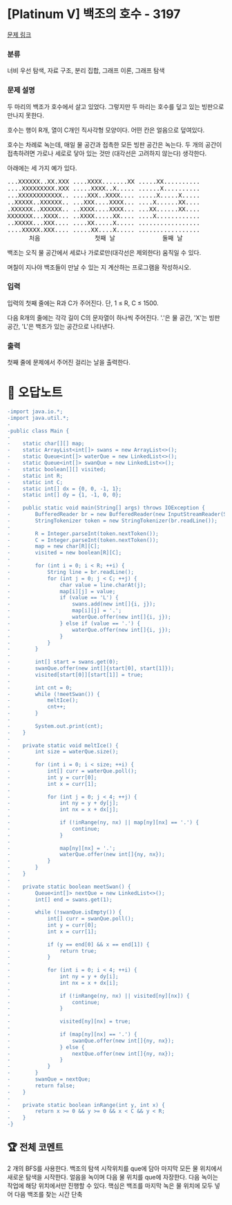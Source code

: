 # [Platinum V] 백조의 호수 - 3197 

[문제 링크](https://www.acmicpc.net/problem/3197) 

### 분류

너비 우선 탐색, 자료 구조, 분리 집합, 그래프 이론, 그래프 탐색

### 문제 설명

<p>두 마리의 백조가 호수에서 살고 있었다. 그렇지만 두 마리는 호수를 덮고 있는 빙판으로 만나지 못한다.</p>

<p>호수는 행이 R개, 열이 C개인 직사각형 모양이다. 어떤 칸은 얼음으로 덮여있다.</p>

<p>호수는 차례로 녹는데, 매일 물 공간과 접촉한 모든 빙판 공간은 녹는다. 두 개의 공간이 접촉하려면 가로나 세로로 닿아 있는 것만 (대각선은 고려하지 않는다) 생각한다.</p>

<p>아래에는 세 가지 예가 있다.</p>

<pre>...XXXXXX..XX.XXX ....XXXX.......XX .....XX.......... 
....XXXXXXXXX.XXX .....XXXX..X..... ......X.......... 
...XXXXXXXXXXXX.. ....XXX..XXXX.... .....X.....X..... 
..XXXXX..XXXXXX.. ...XXX....XXXX... ....X......XX.... 
.XXXXXX..XXXXXX.. ..XXXX....XXXX... ...XX......XX.... 
XXXXXXX...XXXX... ..XXXX.....XX.... ....X............ 
..XXXXX...XXX.... ....XX.....X..... ................. 
....XXXXX.XXX.... .....XX....X..... ................. 
      처음               첫째 날             둘째 날
</pre>

<p>백조는 오직 물 공간에서 세로나 가로로만(대각선은 제외한다) 움직일 수 있다.</p>

<p>며칠이 지나야 백조들이 만날 수 있는 지 계산하는 프로그램을 작성하시오.</p>

### 입력 

 <p>입력의 첫째 줄에는 R과 C가 주어진다. 단, 1 ≤ R, C ≤ 1500.</p>

<p>다음 R개의 줄에는 각각 길이 C의 문자열이 하나씩 주어진다. '.'은 물 공간, 'X'는 빙판 공간, 'L'은 백조가 있는 공간으로 나타낸다.</p>

### 출력 

 <p>첫째 줄에 문제에서 주어진 걸리는 날을 출력한다.</p>



#  🚀  오답노트 

```diff
-import java.io.*;
-import java.util.*;
-
-public class Main {
-    
-    static char[][] map;
-    static ArrayList<int[]> swans = new ArrayList<>();
-    static Queue<int[]> waterQue = new LinkedList<>();
-    static Queue<int[]> swanQue = new LinkedList<>();
-    static boolean[][] visited;
-    static int R;
-    static int C;
-    static int[] dx = {0, 0, -1, 1};
-    static int[] dy = {1, -1, 0, 0};
-    
-    public static void main(String[] args) throws IOException {
-        BufferedReader br = new BufferedReader(new InputStreamReader(System.in));
-        StringTokenizer token = new StringTokenizer(br.readLine());
-        
-        R = Integer.parseInt(token.nextToken());
-        C = Integer.parseInt(token.nextToken());
-        map = new char[R][C];
-        visited = new boolean[R][C];
-        
-        for (int i = 0; i < R; ++i) {
-            String line = br.readLine();
-            for (int j = 0; j < C; ++j) {
-                char value = line.charAt(j);
-                map[i][j] = value;
-                if (value == 'L') {
-                    swans.add(new int[]{i, j});
-                    map[i][j] = '.';
-                    waterQue.offer(new int[]{i, j});
-                } else if (value == '.') {
-                    waterQue.offer(new int[]{i, j});
-                }
-            }
-        }
-        
-        int[] start = swans.get(0);
-        swanQue.offer(new int[]{start[0], start[1]});
-        visited[start[0]][start[1]] = true;
-        
-        int cnt = 0;
-        while (!meetSwan()) {
-            meltIce();
-            cnt++;
-        }
-        
-        System.out.print(cnt);
-    }
-    
-    private static void meltIce() {
-        int size = waterQue.size();
-        
-        for (int i = 0; i < size; ++i) {
-            int[] curr = waterQue.poll();
-            int y = curr[0];
-            int x = curr[1];
-            
-            for (int j = 0; j < 4; ++j) {
-                int ny = y + dy[j];
-                int nx = x + dx[j];
-                
-                if (!inRange(ny, nx) || map[ny][nx] == '.') {
-                    continue;
-                }
-                
-                map[ny][nx] = '.';
-                waterQue.offer(new int[]{ny, nx});
-            }
-        }
-    }
-    
-    private static boolean meetSwan() {
-        Queue<int[]> nextQue = new LinkedList<>();
-        int[] end = swans.get(1);
-        
-        while (!swanQue.isEmpty()) {
-            int[] curr = swanQue.poll();
-            int y = curr[0];
-            int x = curr[1];
-            
-            if (y == end[0] && x == end[1]) {
-                return true;
-            }
-            
-            for (int i = 0; i < 4; ++i) {
-                int ny = y + dy[i];
-                int nx = x + dx[i];
-                
-                if (!inRange(ny, nx) || visited[ny][nx]) {
-                    continue;
-                }
-                
-                visited[ny][nx] = true;
-                
-                if (map[ny][nx] == '.') {
-                    swanQue.offer(new int[]{ny, nx});
-                } else {
-                    nextQue.offer(new int[]{ny, nx});
-                }
-            }
-        }
-        swanQue = nextQue;
-        return false;
-    }
-    
-    private static boolean inRange(int y, int x) {
-        return x >= 0 && y >= 0 && x < C && y < R;
-    }
-}

```


 ## 🏆 전체 코멘트 

2 개의 BFS를 사용한다.
백조의 탐색 시작위치를 que에 담아 마지막 모든 물 위치에서 새로운 탐색을 시작한다.
얼음을 녹이며 다음 물 위치를 que에 자장한다. 다음 녹이는 작업에 해당 위치에서만 진행할 수 있다.
핵심은 백조를 마지막 녹은 물 위치에 모두 넣어 다음 백조를 찾는 시간 단축
